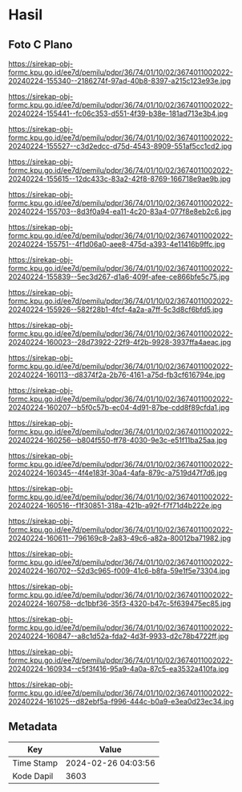 # Hasil

## Foto C Plano

https://sirekap-obj-formc.kpu.go.id/ee7d/pemilu/pdpr/36/74/01/10/02/3674011002022-20240224-155340--2186274f-97ad-40b8-8397-a215c123e93e.jpg

https://sirekap-obj-formc.kpu.go.id/ee7d/pemilu/pdpr/36/74/01/10/02/3674011002022-20240224-155441--fc06c353-d551-4f39-b38e-181ad713e3b4.jpg

https://sirekap-obj-formc.kpu.go.id/ee7d/pemilu/pdpr/36/74/01/10/02/3674011002022-20240224-155527--c3d2edcc-d75d-4543-8909-551af5cc1cd2.jpg

https://sirekap-obj-formc.kpu.go.id/ee7d/pemilu/pdpr/36/74/01/10/02/3674011002022-20240224-155615--12dc433c-83a2-42f8-8769-166718e9ae9b.jpg

https://sirekap-obj-formc.kpu.go.id/ee7d/pemilu/pdpr/36/74/01/10/02/3674011002022-20240224-155703--8d3f0a94-ea11-4c20-83a4-077f8e8eb2c6.jpg

https://sirekap-obj-formc.kpu.go.id/ee7d/pemilu/pdpr/36/74/01/10/02/3674011002022-20240224-155751--4f1d06a0-aee8-475d-a393-4e11416b9ffc.jpg

https://sirekap-obj-formc.kpu.go.id/ee7d/pemilu/pdpr/36/74/01/10/02/3674011002022-20240224-155839--5ec3d267-d1a6-409f-afee-ce866bfe5c75.jpg

https://sirekap-obj-formc.kpu.go.id/ee7d/pemilu/pdpr/36/74/01/10/02/3674011002022-20240224-155926--582f28b1-4fcf-4a2a-a7ff-5c3d8cf6bfd5.jpg

https://sirekap-obj-formc.kpu.go.id/ee7d/pemilu/pdpr/36/74/01/10/02/3674011002022-20240224-160023--28d73922-22f9-4f2b-9928-3937ffa4aeac.jpg

https://sirekap-obj-formc.kpu.go.id/ee7d/pemilu/pdpr/36/74/01/10/02/3674011002022-20240224-160113--d8374f2a-2b76-4161-a75d-fb3cf616794e.jpg

https://sirekap-obj-formc.kpu.go.id/ee7d/pemilu/pdpr/36/74/01/10/02/3674011002022-20240224-160207--b5f0c57b-ec04-4d91-87be-cdd8f89cfda1.jpg

https://sirekap-obj-formc.kpu.go.id/ee7d/pemilu/pdpr/36/74/01/10/02/3674011002022-20240224-160256--b804f550-ff78-4030-9e3c-e51f11ba25aa.jpg

https://sirekap-obj-formc.kpu.go.id/ee7d/pemilu/pdpr/36/74/01/10/02/3674011002022-20240224-160345--4f4e183f-30a4-4afa-879c-a7519d47f7d6.jpg

https://sirekap-obj-formc.kpu.go.id/ee7d/pemilu/pdpr/36/74/01/10/02/3674011002022-20240224-160516--f1f30851-318a-421b-a92f-f7f71d4b222e.jpg

https://sirekap-obj-formc.kpu.go.id/ee7d/pemilu/pdpr/36/74/01/10/02/3674011002022-20240224-160611--796169c8-2a83-49c6-a82a-80012ba71982.jpg

https://sirekap-obj-formc.kpu.go.id/ee7d/pemilu/pdpr/36/74/01/10/02/3674011002022-20240224-160702--52d3c965-f009-41c6-b8fa-59e1f5e73304.jpg

https://sirekap-obj-formc.kpu.go.id/ee7d/pemilu/pdpr/36/74/01/10/02/3674011002022-20240224-160758--dc1bbf36-35f3-4320-b47c-5f639475ec85.jpg

https://sirekap-obj-formc.kpu.go.id/ee7d/pemilu/pdpr/36/74/01/10/02/3674011002022-20240224-160847--a8c1d52a-fda2-4d3f-9933-d2c78b4722ff.jpg

https://sirekap-obj-formc.kpu.go.id/ee7d/pemilu/pdpr/36/74/01/10/02/3674011002022-20240224-160934--c5f3f416-95a9-4a0a-87c5-ea3532a410fa.jpg

https://sirekap-obj-formc.kpu.go.id/ee7d/pemilu/pdpr/36/74/01/10/02/3674011002022-20240224-161025--d82ebf5a-f996-444c-b0a9-e3ea0d23ec34.jpg


## Metadata

| Key        | Value               |
| ---------- | ------------------- |
| Time Stamp | 2024-02-26 04:03:56 |
| Kode Dapil | 3603                |



